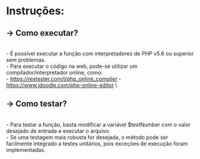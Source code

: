 # Instruções:
##     -> Como executar?
\
        - É possível executar a função com interpretadores de PHP v5.6 ou superior sem problemas.\
        - Para executar o código na web, pode-se utilizar um compilador/interpretador online, como:\
            - https://rextester.com/l/php_online_compiler
            - https://www.jdoodle.com/php-online-editor
\
##    -> Como testar?
\
        - Para testar a função, basta modificar a variável $testNumber com o valor desejado de entrada e executar o arquivo.\
        - Se uma testagem mais robusta for desejada, o método pode ser facilmente integrado a testes unitários, pois exceções de execução foram implementadas.
